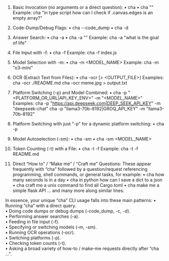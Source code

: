 1. Basic Invocation (no arguments or a direct question):
   • cha
   • cha "<some question or request>"
   Example:
   cha "in type script how can I check if .canvas.edges is an empty array?"

2. Code-Dump/Debug Flags:
   • cha --code_dump
   • cha -d

3. Answer Search:
   • cha -a
   • cha -a "<question>"
   Example:
   cha -a "what is the goal of life"

4. File Input with -f:
   • cha -f <FILE>
   Example:
   cha -f index.js

5. Model Selection with -m:
   • cha -m <MODEL_NAME>
   Example:
   cha -m "o3-mini"

6. OCR (Extract Text from Files):
   • cha -ocr <FILE> [> <OUTPUT_FILE>]
   Examples:
   cha -ocr ./README.md
   cha -ocr meme.jpg > output.txt

7. Platform Switching (-p) and Model Combined:
   • cha -p "<PLATFORM_OR_URL|API_KEY_ENV>" -m "<MODEL_NAME>"
   Examples:
   cha -p "https://api.deepseek.com|DEEP_SEEK_API_KEY" -m "deepseek-chat"
   cha -p "llama3-70b-8192|GROQ_API_KEY" -m "llama3-70b-8192"

8. Platform Switching with just "-p" for a dynamic platform switching:
   • cha -p

9. Model Autoselection (-sm):
   • cha -sm
   • cha -sm <MODEL_NAME>

10. Token Counting (-t) with a File:
    • cha -t -f <FILE>
    Example:
    cha -t -f README.md

11. Direct “How to” / “Make me” / “Craft me” Questions:
    These appear frequently with “cha” followed by a question/request
    referencing programming, shell commands, or general tasks, for example:
    • cha how many seconds is in a day
    • cha in python how can I save a dict to a json
    • cha craft me a unix command to find all Cargo.toml
    • cha make me a simple flask API
    … and many more along similar lines.

In essence, your unique “cha” CLI usage falls into these main patterns:
• Running “cha” with a direct query.  
• Doing code dumps or debug dumps (-code_dump, -c, -d).  
• Performing answer searches (-a).  
• Feeding in file input (-f).  
• Specifying or switching models (-m, -sm).  
• Running OCR operations (-ocr).  
• Switching platforms (-p).  
• Checking token counts (-t).  
• Asking a broad variety of how-to / make-me requests directly after “cha …”.
